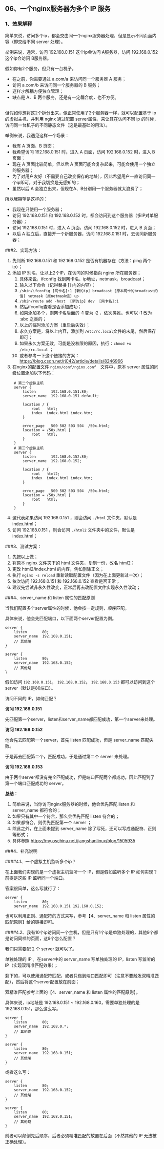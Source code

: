 ## 06、一个nginx服务器为多个 IP 服务

### 1、效果解释

简单来说，访问多个ip，都会交由同一个nginx服务器处理，但是显示不同页面内容（即交给不同 server 处理）。

举例来说，通常，访问 192.168.0.151 这个ip会访问 A服务器，访问 192.168.0.152 这个ip会访问 B服务器。

假如你有2个服务，但只有一台机子。

* 在之前，你需要通过 a.com/a 来访问同一个服务器 A 服务；
* 访问 a.com/b 来访问同一个服务器的 B 服务；
* 这样才解耦方便独立管理；
* 缺点是 A、B 两个服务，还是有一定耦合度，也不方便。

<br/>
但假如你想将这2个拆分出来，像正常使用了2个服务器一样，就可以配置基于 ip 的虚拟主机，并利用 nginx 通过配置 server属性，来让其在访问不同 ip 的时候，访问同一台机子的不同静态文件（这是最基础的用法）。

举例来说，我遇见这样一个场景：

* 我有 A 页面、B 页面；
* 我希望访问 192.168.0.151 时，进入 A 页面，访问 192.168.0.152 时，进入 B 页面；
* 现在 A 页面比较简单，但以后 A 页面可能会复杂起来，可能会使用一个独立的服务器；
* 为了对用户友好（不需要自己改变保存的地址），因此希望用户一直访问同一个ip即可，对于我切换是无感知的；
* 虽然以后 A 会独立出来，但现在A、B分别用一个服务器就太浪费了；

所以我期望是这样的：

* 我现在只使用一个服务器；
* 访问 192.168.0.151 和 192.168.0.152 时，都会访问到这个服务器（多IP对单服务器）；
* 访问 192.168.0.151 时，进入 A 页面，访问 192.168.0.152 时，进入 B 页面；
* 以后 A 独立后，直接开一个新服务器，访问 192.168.0.151 时，去访问新服务器；

###2、实现方法：

1. 先判断 192.168.0.151 和 192.168.0.152 是否有机器存在（方法：ping 两个ip）；
2. 添加 IP 别名，让以上2个IP，在访问的时候指向 nginx 所在服务器；
    1. 具体来说，ifconfig 找到网卡名、ip地址，netmask，broadcast；
    2. 输入以下命令（记得替换 [] 内的内容）；
    3. ``/sbin/ifconfig [网卡名]:1 [新的ip] broadcast [原本网卡的broadcast的值] netmask [原netmask值] up``
    4. ``/sbin/route add -host  [新的ip] dev  [网卡名]:1``
    5. 然后ifconfig查看是否添加成功；
    6. 如果添加多个，则网卡名后面的 :1 变为 :2 ，依次类推。也可以 :1 改为 :abc 之类的；
    7. 以上的临时添加方案（重启后失效）；
    8. 永久方案是，将以上内容，添加到 ``/etc/rc.local``文件的末尾，然后保存即可；
    9. 如果永久方案无效，可能是没权限的原因，执行：``chmod +x /etc/rc.local`` ；
    10. 或者参考一下这个链接的方案：https://blog.csdn.net/rj042/article/details/8246966
3. 在nginx的配置文件 ``nginx/conf/nginx.conf``　文件中，原本 server 属性的同级位置添加以下代码：
```
    # 第二个虚拟主机
    server {
        listen       192.168.0.151:80;
        server_name  192.168.0.151 default;
    
        location / {
            root   html;
            index  index.html index.htm;
        }
    
        error_page   500 502 503 504  /50x.html;
        location = /50x.html {
            root   html;
        }
    }
    # 第三个虚拟主机
    server {
        listen       192.168.0.152:80;
        server_name  192.168.0.152;
    
        location / {
            root   html2;
            index  index.html index.htm;
        }
    
        error_page   500 502 503 504  /50x.html;
        location = /50x.html {
            root   html;
        }
    }
```
4. 这代表如果访问 192.168.0.151 ，则会访问 ``./html`` 文件夹，默认是 index.html；
5. 访问 192.168.0.151 ，则会访问 ``./html2`` 文件夹中的文件，默认是 index.html；

###3、测试方案：

1. 先按以上做；
2. 将原本 nginx 文件夹下的 html 文件夹，复制一份，改名 html2；
3. 更改 html2/index.html 的内容，例如删除正文；
4. 执行 ``nginx -s reload`` 重新读取配置文件（因为在上面更新过一次）；
5. 依次访问 192.168.0.151 和 192.168.0.152 查看是否正常；
6. 建议先尝试非永久性改变，正常后再去改配置文件实现永久性改动；

###4、server_name 和 listen 属性的匹配原则

当我们配置多个server属性的时候，他会按一定规则，顺序匹配。

具体来说，他会先匹配端口，以下面两个server配置为例。

```
server {
    listen       80;
    server_name  192.168.0.151;
    // 其他略
}

server {
    listen       80;
    server_name  192.168.0.152;
    // 其他略
}
```

假如访问 ``192.168.0.151``， ``192.168.0.152``， ``192.168.0.153`` 都可以访问到这个server（默认是80端口）。

访问不同的 IP，如何匹配？

<b>访问 192.168.0.151</b>

先匹配第一个server，listen和server_name都匹配成功，第一个server来处理。

<b>访问 192.168.0.152</b>

他会先去匹配第一个server，首先 listen 匹配成功，但是 server_name 匹配失败。

于是再去匹配第二个，匹配成功，于是通过第二个 server 来处理。

<b>访问 192.168.0.153</b>

由于两个server都没有完全匹配成功，但是端口匹配两个都成功，因此匹配到了第一个端口匹配成功的 server。

<b>总结：</b>

1. 简单来说，当你访问nginx服务器的时候，他会优先匹配 listen 和 server_name 都符合的；
2. 如果只有其中一个符合，那么会优先匹配 listen 符合的；
3. 如果都符合，则优先匹配第一个 server ；
4. 除此之外，在上面未提到 server_name 除了写死，还可以写成通配符、正则等形式；
5. 具体参照 https://my.oschina.net/jiangshanlinux/blog/1505935


###4、补充说明

####4.1、一个虚拟主机监听多个ip？

在上面我们实现的是一个虚拟主机监听一个 IP，但是假如监听多个 IP 如何实现？前提是这些 IP 监听同一个端口。

答案很简单，这么写就行了：

```
server {
    listen       80;
    server_name  192.168.0.151 192.168.0.152;
```

也可以利用正则、通配符的方式来写，参考【4、server_name 和 listen 属性的匹配原则】给的链接即可。

####4.2、我有10个ip访问同一个主机，但是只有1个ip是单独处理的，其他9个都是访问同样的页面，这9个怎么配置？

我们只需要配 2 个 server 就可以了。

单独处理的 IP ，在server中的 server_name 写单独处理的 IP，listen 写监听的 IP（实现双精准匹配效果）；

剩下的，可以使用通配符匹配，或者只做到端口匹配即可（注意不要触发双精准匹配），然后将这个server配置放在前面；

双精准匹配参考上面的【4、server_name 和 listen 属性的匹配原则】。

具体来说，ip地址是 192.168.0.151 ~ 192.168.0.160，需要单独处理的是 192.168.0.151，那么这么写。

```
server {
    listen       80;
    server_name  192.168.0.*;
    // 其他略
}

server {
    listen       80;
    server_name  192.168.0.151;
    // 其他略
}
```

或者这么写：

```
server {
    listen       80;
    server_name  192.168.0.152;
    // 其他略
}

server {
    listen       80;
    server_name  192.168.0.151;
    // 其他略
}
```

前者可以颠倒先后顺序，后者必须精准匹配的放置在后面（不然其他的 IP 无法被正确处理）。